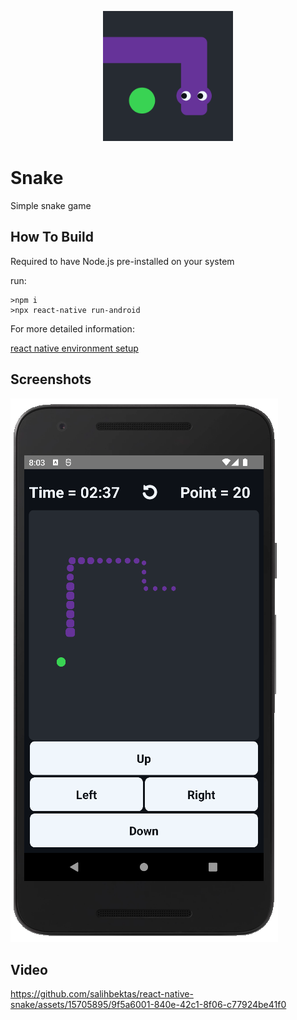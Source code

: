 <p align="center">
  <img alt="Canavar The color logo" src="./assets/icon.png" width="208">
</p>

# Snake

Simple snake game

## How To Build

Required to have Node.js pre-installed on your system

run:

```
>npm i
>npx react-native run-android
```

For more detailed information:

[react native environment setup](https://reactnative.dev/docs/environment-setup)

## Screenshots

![Screenshots](/assets/screenshots.png)

## Video

https://github.com/salihbektas/react-native-snake/assets/15705895/9f5a6001-840e-42c1-8f06-c77924be41f0

